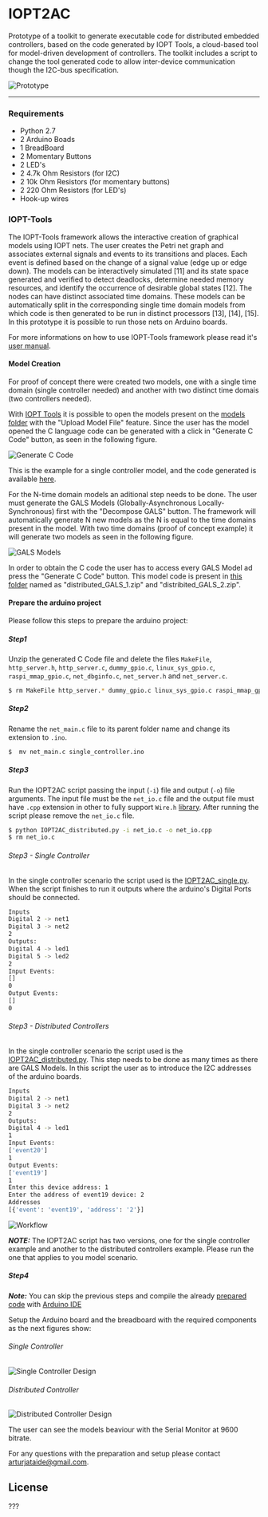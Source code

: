 # IOPT2AC
Prototype of a toolkit to generate executable code for distributed embedded controllers, based on the code generated by IOPT Tools, a cloud-based tool for model-driven development of controllers. The toolkit includes a script to change the tool generated code to allow inter-device communication though the I2C-bus specification.

![Prototype](https://raw.githubusercontent.com/arturataide/IOPT2AC/master/images/i2c_comm_prototype/distributed_controller/distributed_controller_f1.jpg)

---

### Requirements
* Python 2.7
* 2 Arduino Boads
* 1 BreadBoard
* 2 Momentary Buttons
* 2 LED's
* 2 4.7k Ohm Resistors (for I2C)
* 2 10k Ohm Resistors (for momentary buttons)
* 2 220 Ohm Resistors (for LED's)
* Hook-up wires

### IOPT-Tools

The IOPT-Tools framework allows the interactive creation of graphical models using IOPT nets. The user creates the Petri net graph and associates external signals and events to its transitions and places. Each event is defined based on the change of a signal value (edge up or edge down). The models can be interactively simulated [11] and its state space generated and verified to detect deadlocks, determine needed memory resources, and identify the occurrence of desirable global states [12]. The nodes can have distinct associated time domains. These models can be automatically split in the corresponding single time domain models from which code is then generated to be run in distinct processors [13], [14], [15]. In this prototype it is possible to run those nets on Arduino boards.

For more informations on how to use IOPT-Tools framework please read it's [user manual].

#### Model Creation
For proof of concept there were created two models, one with a single time domain (single controller needed) and another with two distinct time domais (two controllers needed).

With [IOPT Tools] it is possible to open the models present on the [models folder] with the "Upload Model File" feature.
Since the user has the model opened the C language code can be generated with a click in "Generate C Code" button, as seen in the following figure.

![Generate C Code](https://dl.dropboxusercontent.com/u/66156156/i2c%20paper/generate_c_code.png)

This is the example for a single controller model, and the code generated is available [here].

For the N-time domain models an aditional step needs to be done. The user must generate the GALS Models (Globally-Asynchronous Locally-Synchronous) first with the "Decompose GALS" button. The framework will automatically generate N new models as the N is equal to the time domains present in the model.
With two time domains (proof of concept example) it will generate two models as seen in the following figure.

![GALS Models](https://dl.dropboxusercontent.com/u/66156156/i2c%20paper/gals.png)

In order to obtain the C code the user has to access every GALS Model ad press the "Generate C Code" button.
This model code is present in [this folder] named as "distributed_GALS_1.zip" and "distribited_GALS_2.zip".

#### Prepare the arduino project
Please follow this steps to prepare the arduino project:

##### Step1
Unzip the generated C Code file and delete the files `MakeFile`, `http_server.h`, `http_server.c`, `dummy_gpio.c`, `linux_sys_gpio.c`, `raspi_mmap_gpio.c`, `net_dbginfo.c`,  `net_server.h` and `net_server.c`.
```sh
$ rm MakeFile http_server.* dummy_gpio.c linux_sys_gpio.c raspi_mmap_gpio.c net_server.*
```

##### Step2
Rename the `net_main.c` file to its parent folder name and change its extension to `.ino`.
 ```sh
 $  mv net_main.c single_controller.ino
 ```

 ##### Step3
 Run the IOPT2AC script passing the input (`-i`) file and output (`-o`) file arguments.
 The input file must be the `net_io.c` file and the output file must have `.cpp` extension in other to fully support `Wire.h` [library]. After running the script please remove the `net_io.c` file.
 ```sh
 $ python IOPT2AC_distributed.py -i net_io.c -o net_io.cpp
 $ rm net_io.c
 ```

 ###### Step3 - Single Controller
 In the single controller scenario the script used is the [IOPT2AC_single.py]. When the script finishes to run it outputs where the arduino's Digital Ports should be connected.
 ```sh
 Inputs
Digital 2 -> net1
Digital 3 -> net2
2
Outputs:
Digital 4 -> led1
Digital 5 -> led2
2
Input Events:
[]
0
Output Events:
[]
0
 ```

 ###### Step3 - Distributed Controllers
 In the single controller scenario the script used is the [IOPT2AC_distributed.py]. This step needs to be done as many times as there are GALS Models.
 In this script the user as to introduce the I2C addresses of the arduino boards.
 ```sh
Inputs
Digital 2 -> net1
Digital 3 -> net2
2
Outputs:
Digital 4 -> led1
1
Input Events:
['event20']
1
Output Events:
['event19']
1
Enter this device address: 1
Enter the address of event19 device: 2
Addresses
[{'event': 'event19', 'address': '2'}]
```
![Workflow](https://dl.dropboxusercontent.com/u/66156156/i2c%20paper/workflow.jpg)

***NOTE:*** The IOPT2AC script has two versions, one for the single controller example and another to the distributed controllers example. Please run the one that applies to you model scenario.

 ##### Step4
 ***Note:*** You can skip the previous steps and compile the already [prepared code] with [Arduino IDE]

 Setup the Arduino board and the breadboard with the required components as the next figures show:

 ###### Single Controller
 ![Single Controller Design](https://raw.githubusercontent.com/arturataide/IOPT2AC/master/images/i2c_comm_prototype/single_controller/single_controller_design.png)
 ###### Distributed Controller
 ![Distributed Controller Design](https://raw.githubusercontent.com/arturataide/IOPT2AC/master/images/i2c_comm_prototype/distributed_controller/distributed_controller_design.png)

The user can see the models beaviour with the Serial Monitor at 9600 bitrate.

For any questions with the preparation and setup please contact arturjataide@gmail.com.

License
----
???

   [user manual]: <http://gres.uninova.pt/iopt_usermanual.pdf>
   [IOPT Tools]: <http://gres.uninova.pt/IOPT-tools/>
   [models folder]: <https://github.com/arturataide/IOPT2AC/tree/master/models>
   [here]:<https://github.com/arturataide/IOPT2AC/blob/master/code/single_controller/single_controller.zip>
   [this folder]: https://github.com/arturataide/IOPT2AC/tree/master/code/distributed_controller>
   [library]: <https://www.arduino.cc/en/Reference/Wire>
   [IOPT2AC_single.py]: <https://github.com/arturataide/IOPT2AC/blob/master/code/single_controller/IOPT2AC_single.py>
   [IOPT2AC_distributed.py]: <https://github.com/arturataide/IOPT2AC/blob/master/code/distributed_controller/IOPT2AC_distributed.py>
   [prepared code]: <https://github.com/arturataide/IOPT2AC/tree/master/code/distributed_controller/ReadyToArduino>
   [Arduino IDE]: <https://www.arduino.cc/en/main/software>


